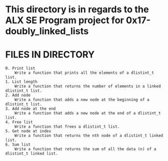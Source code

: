 # This directory is in regards to the ALX SE Program project for 0x17-doubly_linked_lists

# FILES IN DIRECTORY

    0. Print list 
        Write a function that prints all the elements of a dlistint_t list.
    1. List length 
        Write a function that returns the number of elements in a linked dlistint_t list.
    2. Add node
        Write a function that adds a new node at the beginning of a dlistint_t list.
    3. Add node at the end 
        Write a function that adds a new node at the end of a dlistint_t list.
    4. Free list 
        Write a function that frees a dlistint_t list.
    5. Get node at index
        Write a function that returns the nth node of a dlistint_t linked list.
    6. Sum list 
        Write a function that returns the sum of all the data (n) of a dlistint_t linked list.
